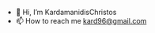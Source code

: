 - 👋 Hi, I’m KardamanidisChristos
- 📫 How to reach me kard96@gmail.com

<!---
KardamanidisChristos/KardamanidisChristos is a ✨ special ✨ repository because its `README.md` (this file) appears on your GitHub profile.
You can click the Preview link to take a look at your changes.
--->
